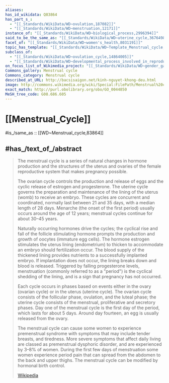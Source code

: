 ```yaml
---
aliases:
has_id_wikidata: Q83864
has_part_s_:
  - "[[_Standards/WikiData/WD~ovulation,187082]]"
  - "[[_Standards/WikiData/WD~menstruation,12171]]"
instance_of: "[[_Standards/WikiData/WD~biological_process,2996394]]"
said_to_be_the_same_as: "[[_Standards/WikiData/WD~uterine_cycle,3676498]]"
facet_of: "[[_Standards/WikiData/WD~women's_health,8031191]]"
topic_has_template: "[[_Standards/WikiData/WD~Template_Menstrual_cycle,8072164]]"
subclass_of:
  - "[[_Standards/WikiData/WD~ovulation_cycle,14864005]]"
  - "[[_Standards/WikiData/WD~developmental_process_involved_in_reproduction,14904219]]"
on_focus_list_of_Wikimedia_project: "[[_Standards/WikiData/WD~gender_gap_on_Dutch_Wikipedia,60687720]]"
Commons_gallery: Menstrual cycle
Commons_category: Menstrual cycle
described_at_URL: http://bacsisaigon.net/kinh-nguyet-khong-deu.html
image: http://commons.wikimedia.org/wiki/Special:FilePath/Menstrual%20cycle.svg
exact_match: http://purl.obolibrary.org/obo/GO_0044850
MeSH_tree_code: G08.686.605
---
```


# [[Menstrual_Cycle]] 

#is_/same_as :: [[WD~Menstrual_cycle,83864]] 

## #has_/text_of_/abstract 

> The menstrual cycle is a series of natural changes in hormone production 
> and the structures of the uterus and ovaries of the female reproductive system 
> that makes pregnancy possible. 
> 
> The ovarian cycle controls the production and release of eggs and the cyclic release of estrogen and progesterone. The uterine cycle governs the preparation and maintenance of the lining of the uterus (womb) to receive an embryo. These cycles are concurrent and coordinated, normally last between 21 and 35 days, with a median length of 28 days. Menarche (the onset of the first period) usually occurs around the age of 12 years; menstrual cycles continue for about 30–45 years.
>
> Naturally occurring hormones drive the cycles; the cyclical rise and fall of the follicle stimulating hormone prompts the production and growth of oocytes (immature egg cells). The hormone estrogen stimulates the uterus lining (endometrium) to thicken to accommodate an embryo should fertilization occur. The blood supply of the thickened lining provides nutrients to a successfully implanted embryo. If implantation does not occur, the lining breaks down and blood is released. Triggered by falling progesterone levels, menstruation (commonly referred to as a "period") is the cyclical shedding of the lining, and is a sign that pregnancy has not occurred.
>
> Each cycle occurs in phases based on events either in the ovary (ovarian cycle) or in the uterus (uterine cycle). The ovarian cycle consists of the follicular phase, ovulation, and the luteal phase; the uterine cycle consists of the menstrual, proliferative and secretory phases. Day one of the menstrual cycle is the first day of the period, which lasts for about 5 days. Around day fourteen, an egg is usually released from the ovary.
>
> The menstrual cycle can cause some women to experience premenstrual syndrome with symptoms that may include  tender breasts, and tiredness. More severe symptoms that affect daily living are classed as premenstrual dysphoric disorder, and are experienced by 3–8% of women. During the first few days of menstruation some women experience period pain that can spread from the abdomen to the back and upper thighs. The menstrual cycle can be modified by hormonal birth control.
>
> [Wikipedia](https://en.wikipedia.org/wiki/Menstrual%20cycle) 

